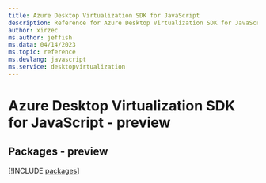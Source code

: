 ```yaml
---
title: Azure Desktop Virtualization SDK for JavaScript
description: Reference for Azure Desktop Virtualization SDK for JavaScript
author: xirzec
ms.author: jeffish
ms.data: 04/14/2023
ms.topic: reference
ms.devlang: javascript
ms.service: desktopvirtualization
---
```

# Azure Desktop Virtualization SDK for JavaScript - preview
## Packages - preview
[!INCLUDE [packages](desktop-virtualization-index.md)]